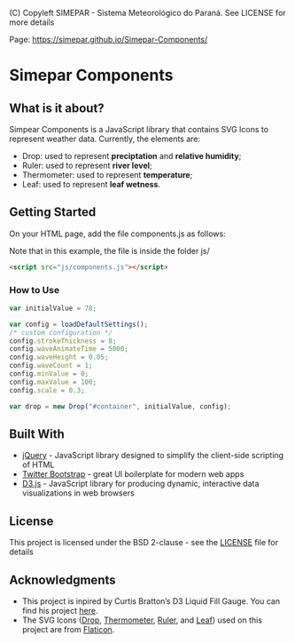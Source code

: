 (C) Copyleft SIMEPAR - Sistema Meteorológico do Paraná. See LICENSE for more details

Page: https://simepar.github.io/Simepar-Components/

# Simepar Components

## What is it about?
Simpear Components is a JavaScript library that contains SVG Icons to represent weather data. Currently, the elements are: 
- Drop: used to represent **preciptation** and **relative humidity**;
- Ruler: used to represent **river level**;
- Thermometer: used to represent **temperature**;
- Leaf: used to represent **leaf wetness**.

## Getting Started
On your HTML page, add the file components.js as follows:

Note that in this example, the file is inside the folder js/
```html
<script src="js/components.js"></script>
```

### How to Use

```javascript
var initialValue = 78;

var config = loadDefaultSettings();
/* custom configuration */
config.strokeThickness = 8;
config.waveAnimateTime = 5000;
config.waveHeight = 0.05;
config.waveCount = 1;
config.minValue = 0;
config.maxValue = 100;
config.scale = 0.3; 

var drop = new Drop("#container", initialValue, config);
```

## Built With

* [jQuery] - JavaScript library designed to simplify the client-side scripting of HTML
* [Twitter Bootstrap] - great UI boilerplate for modern web apps
* [D3.js] - JavaScript library for producing dynamic, interactive data visualizations in web browsers

## License
This project is licensed under the BSD 2-clause - see the [LICENSE] file for details

## Acknowledgments
* This project is inpired by Curtis Bratton’s D3 Liquid Fill Gauge. You can find his project [here].
* The SVG Icons ([Drop], [Thermometer], [Ruler], and [Leaf]) used on this project are from [Flaticon]. 

[Twitter Bootstrap]: <http://twitter.github.com/bootstrap/>
[D3.js]: <https://d3js.org/>
[jQuery]: <http://jquery.com>
[LICENSE]: <https://github.com/simepar/Simepar-Components/blob/master/LICENSE>
[here]: <http://bl.ocks.org/brattonc/5e5ce9beee483220e2f6>
[Flaticon]: <http://flaticon.es>
[Drop]: <http://www.flaticon.es/icono-gratis/gota-solitaria_74702#term=drop&page=3&position=94>
[Thermometer]: <http://www.flaticon.es/icono-gratis/temperature_136750#term=thermometer&page=1&position=14>
[Ruler]: <http://www.flaticon.es/icono-gratis/measuring-tape_123448#term=ruler&page=1&position=75>
[Leaf]: <http://www.flaticon.es/icono-gratis/hoja-de-jardin_16335#term=leaf&page=4&position=36>